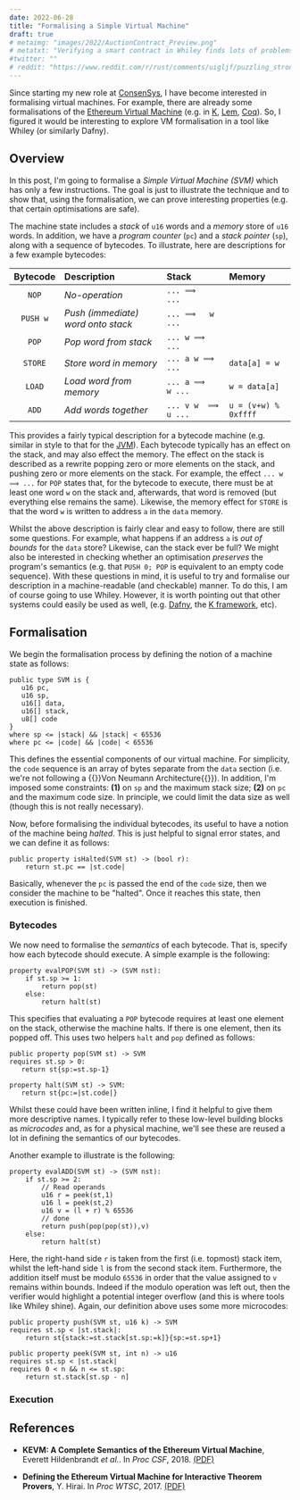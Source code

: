 ```yaml
---
date: 2022-06-28
title: "Formalising a Simple Virtual Machine"
draft: true
# metaimg: "images/2022/AuctionContract_Preview.png"
# metatxt: "Verifying a smart contract in Whiley finds lots of problems."
#twitter: ""
# reddit: "https://www.reddit.com/r/rust/comments/uigljf/puzzling_strong_updates_in_rust/"
---
```


Since starting my new role at [ConsenSys](https://consensys.net/), I
have become interested in formalising virtual machines.  For example,
there are already some formalisations of the [Ethereum Virtual
Machine](https://ethereum.org/en/developers/docs/evm/) (e.g. in
[K](https://github.com/runtimeverification/evm-semantics),
[Lem](https://github.com/pirapira/eth-isabelle),
[Coq](https://github.com/ivan71kmayshan27/coq-evm)).  So, I figured it
would be interesting to explore VM formalisation in a tool like Whiley
(or similarly Dafny).

## Overview

In this post, I'm going to formalise a *Simple Virtual Machine (SVM)*
which has only a few instructions.  The goal is just to illustrate the
technique and to show that, using the formalisation, we can prove
interesting properties (e.g. that certain optimisations are safe).

The machine state includes a _stack_ of `u16` words and a _memory_
store of `u16` words.  In addition, we have a _program counter_ (`pc`)
and a _stack pointer_ (`sp`), along with a sequence of bytecodes.  To
illustrate, here are descriptions for a few example bytecodes:

|Bytecode | Description  | Stack | Memory |
|:-------:|:-------------|:--|:-------|
| `NOP`   | _No-operation_ | `... ⟹   ...`     ||
| `PUSH w`  | _Push (immediate) word onto stack_ | `... ⟹   w ...`     ||
| `POP`   | _Pop word from stack_ | `... w ⟹   ...` ||
| `STORE` | _Store word in memory_ | `... a w ⟹   ...` | `data[a] = w` |
| `LOAD`  | _Load word from memory_ | `... a ⟹   w ...` | `w = data[a]` |
| `ADD`   | _Add words together_ | `... v w  ⟹   u ...` | `u = (v+w) % 0xffff` |

This provides a fairly typical description for a bytecode machine
(e.g. similar in style to that for the
[JVM](https://docs.oracle.com/javase/specs/jvms/se11/html/jvms-6.html#jvms-6.5)).
Each bytecode typically has an effect on the stack, and may also
effect the memory.  The effect on the stack is described as a rewrite
popping zero or more elements on the stack, and pushing zero or more
elements on the stack.  For example, the effect `... w ⟹ ...` for
`POP` states that, for the bytecode to execute, there must be at least
one word `w` on the stack and, afterwards, that word is removed (but
everything else remains the same).  Likewise, the memory effect for
`STORE` is that the word `w` is written to address `a` in the `data`
memory.

Whilst the above description is fairly clear and easy to follow, there
are still some questions.  For example, what happens if an address `a`
is _out of bounds_ for the `data` store?  Likewise, can the stack ever
be full?  We might also be interested in checking whether an
optimisation _preserves_ the program's semantics (e.g. that `PUSH 0;
POP` is equivalent to an empty code sequence).  With these questions
in mind, it is useful to try and formalise our description in a
machine-readable (and checkable) manner.  To do this, I am of course
going to use Whiley. However, it is worth pointing out that other
systems could easily be used as well,
(e.g. [Dafny](https://dafny.org/), the [K
framework](https://kframework.org/), etc).

## Formalisation

We begin the formalisation process by defining the notion of a machine
state as follows:

```whiley
public type SVM is {
   u16 pc,
   u16 sp,
   u16[] data,
   u16[] stack,
   u8[] code
}
where sp <= |stack| && |stack| < 65536 
where pc <= |code| && |code| < 65536
```

This defines the essential components of our virtual machine.  For
simplicity, the `code` sequence is an array of bytes separate from the
`data` section (i.e. we're not following a {{<wikip
page="Von_Neumann_architecture">}}Von Neumann
Architecture{{</wikip>}}).  In addition, I'm imposed some constraints:
**(1)** on `sp` and the maximum stack size; **(2)** on `pc` and the
maximum code size.  In principle, we could limit the data size as well
(though this is not really necessary).

Now, before formalising the individual bytecodes, its useful to have a
notion of the machine being *halted*.  This is just helpful to signal
error states, and we can define it as follows:

```whiley
public property isHalted(SVM st) -> (bool r):
    return st.pc == |st.code|
```

Basically, whenever the `pc` is passed the end of the `code` size,
then we consider the machine to be "halted".  Once it reaches this
state, then execution is finished.

### Bytecodes

We now need to formalise the *semantics* of each bytecode.  That is,
specify how each bytecode should execute.  A simple example is the following:

```whiley
property evalPOP(SVM st) -> (SVM nst):
    if st.sp >= 1:
        return pop(st)
    else:
        return halt(st)
```

This specifies that evaluating a `POP` bytecode requires at least one
element on the stack, otherwise the machine halts.  If there is one
element, then its popped off.  This uses two helpers `halt` and `pop`
defined as follows:

```whiley
public property pop(SVM st) -> SVM
requires st.sp > 0:
   return st{sp:=st.sp-1}

property halt(SVM st) -> SVM:
   return st{pc:=|st.code|}
```

Whilst these could have been written inline, I find it helpful to give
them more descriptive names.  I typically refer to these low-level
building blocks as _microcodes_ and, as for a physical machine, we'll
see these are reused a lot in defining the semantics of our bytecodes.  

Another example to illustrate is the following:

```whiley
property evalADD(SVM st) -> (SVM nst):
    if st.sp >= 2:
        // Read operands
        u16 r = peek(st,1)
        u16 l = peek(st,2)
        u16 v = (l + r) % 65536
        // done
        return push(pop(pop(st)),v)
    else:
        return halt(st)
```

Here, the right-hand side `r` is taken from the first (i.e. topmost)
stack item, whilst the left-hand side `l` is from the second stack
item.  Furthermore, the addition itself must be modulo `65536` in
order that the value assigned to `v` remains within bounds.  Indeed if
the modulo operation was left out, then the verifier would highlight a
potential integer overflow (and this is where tools like Whiley
shine).  Again, our definition above uses some more microcodes:

```whiley
public property push(SVM st, u16 k) -> SVM
requires st.sp < |st.stack|:
    return st{stack:=st.stack[st.sp:=k]}{sp:=st.sp+1}

public property peek(SVM st, int n) -> u16
requires st.sp < |st.stack|
requires 0 < n && n <= st.sp:
    return st.stack[st.sp - n]
```

### Execution

## References

   * **KEVM: A Complete Semantics of the Ethereum Virtual Machine**,
     Everett Hildenbrandt *et al.*. In *Proc CSF*, 2018. [(PDF)](http://t-news.cn/Floc2018/FLoC2018-pages/proceedings_paper_513.pdf)
     
   * **Defining the Ethereum Virtual Machine for Interactive Theorem
     Provers**, Y. Hirai.  In *Proc WTSC*, 2017. [(PDF)](https://yoichihirai.com/malta-paper.pdf)
     
     

